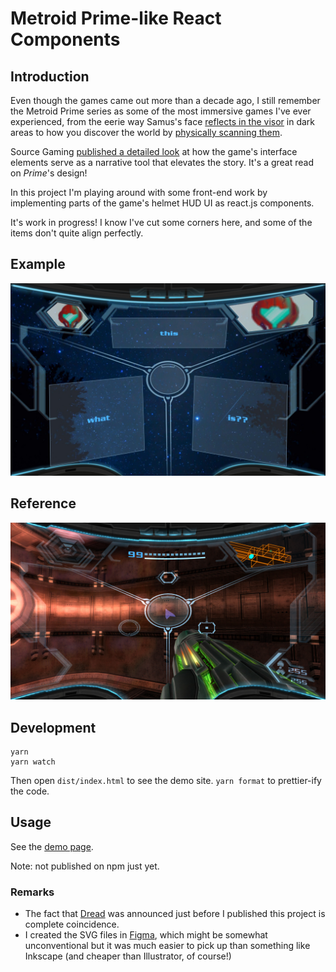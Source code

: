 # Metroid Prime-like React Components

## Introduction
Even though the games came out more than a decade ago, I still remember the
Metroid Prime series as some of the most immersive games I've ever experienced,
from the eerie way Samus's face [reflects in the visor](https://twitter.com/mctroid/status/1226199961970380801) in dark areas to
how you discover the world by [physically scanning them](https://metroid.fandom.com/wiki/Scan_Visor).

Source Gaming [published a detailed look](https://sourcegaming.info/2017/06/28/holism-metroid-prime-and-the-scan-visor/)
at how the game's interface elements serve as a narrative tool that elevates
the story. It's a great read on *Prime*'s design!

In this project I'm playing around with some front-end work by implementing
parts of the game's helmet HUD UI as react.js components.

It's work in progress! I know I've cut some corners here, and some of the items
don't quite align perfectly.

## Example
![Demo screenshot](./screenshot.jpg)

## Reference
![in-game screenshot](./reference.jpg)

## Development
```
yarn
yarn watch
```
Then open `dist/index.html` to see the demo site.
`yarn format` to prettier-ify the code.

## Usage
See the [demo page](./src/demo/main.tsx).

Note: not published on npm just yet.

### Remarks
- The fact that
  [Dread](https://www.nintendo.com/games/detail/metroid-dread-switch/) was
  announced just before I published this project is complete coincidence.
- I created the SVG files in [Figma](https://www.figma.com/), which might be
  somewhat unconventional but it was much easier to pick up than something like
  Inkscape (and cheaper than Illustrator, of course!)
